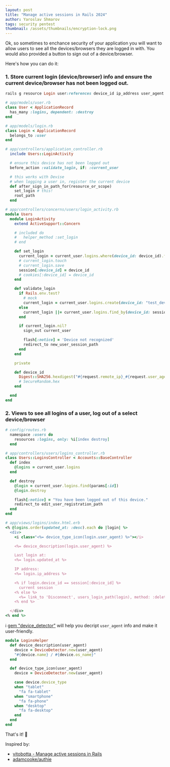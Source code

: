 ```yaml
---
layout: post
title: "Manage active sessions in Rails 2024"
author: Yaroslav Shmarov
tags: security pentest
thumbnail: /assets/thumbnails/encryption-lock.png
---
```


Ok, so sometimes to enchance security of your application you will want to allow users to see all the devices/browsers they are logged in with. You would also provided a button to sign out of a device/browser.

Here's how you can do it:

### 1. Store current login (device/browser) info and ensure the current device/browser has not been logged out.

```ruby
rails g resource Login user:references device_id ip_address user_agent
```

```ruby
# app/models/user.rb
class User < ApplicationRecord
  has_many :logins, dependent: :destroy
end
```

```ruby
# app/models/login.rb
class Login < ApplicationRecord
  belongs_to :user
end
```

```ruby
# app/controllers/application_controller.rb
  include Users::LoginActivity

  # ensure this device has not been logged out
  before_action :validate_login, if: :current_user

  # this works with Devise
  # when logging a user in, register the current device
  def after_sign_in_path_for(resource_or_scope)
    set_login # this!
    root_path
  end
```

```ruby
# app/controllers/concerns/users/login_activity.rb
module Users
  module LoginActivity
    extend ActiveSupport::Concern

    # included do
    #   helper_method :set_login
    # end

    def set_login
      current_login = current_user.logins.where(device_id: device_id).first_or_create(ip_address: request.remote_ip, user_agent: request.user_agent, device_id: device_id)
      # current_login.touch
      # current_login.save
      session[:device_id] = device_id
      # cookies[:device_id] = device_id
    end

    def validate_login
      if Rails.env.test?
        # mock
        current_login = current_user.logins.create(device_id: "test_device_id")
      else
        current_login ||= current_user.logins.find_by(device_id: session[:device_id])
      end

      if current_login.nil?
        sign_out current_user

        flash[:notice] = 'Device not recognized'
        redirect_to new_user_session_path
      end
    end

    private

    def device_id
      Digest::SHA256.hexdigest("#{request.remote_ip}_#{request.user_agent}")
      # SecureRandom.hex
    end

  end
end
```

### 2. Views to see all logins of a user, log out of a select device/browser

```ruby
# config/routes.rb
  namespace :users do
    resources :logins, only: %i[index destroy]
  end
```

```ruby
# app/controllers/users/logins_controller.rb
class Users::LoginsController < Accounts::BaseController
  def index
    @logins = current_user.logins
  end

  def destroy
    @login = current_user.logins.find(params[:id])
    @login.destroy

    flash[:notice] = "You have been logged out of this device."
    redirect_to edit_user_registration_path
  end
end
```

```ruby
# app/views/logins/index.html.erb
<% @logins.order(updated_at: :desc).each do |login| %>
  <div>
    <i class="<%= device_type_icon(login.user_agent) %>"></i>

    <%= device_description(login.user_agent) %>

    Last login at:
    <%= login.updated_at %>

    IP address:
    <%= login.ip_address %>

    <% if login.device_id == session[:device_id] %>
      current session
    <% else %>
      <%= link_to 'Disconnect', users_login_path(login), method: :delete %>
    <% end %>

  </div>
<% end %>
```

ℹ️ [gem "device_detector"](https://github.com/podigee/device_detector) will help you decript `user_agent` info and make it user-friendly.

```ruby
module LoginsHelper
  def device_description(user_agent)
    device = DeviceDetector.new(user_agent)
    "#{device.name} / #{device.os_name}"
  end

  def device_type_icon(user_agent)
    device = DeviceDetector.new(user_agent)

    case device.device_type
    when "tablet"
      "fa fa-tablet"
    when "smartphone"
      "fa fa-phone"
    when "desktop"
      "fa fa-desktop"
    end
  end
end
```

That's it! 🤗

Inspired by:
- [vitobotta - Manage active sessions in Rails](https://vitobotta.com/2016/10/19/manage-active-sessions-)
- [adamcooke/authie](https://github.com/adamcooke/authie)
